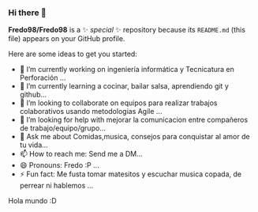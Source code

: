 ### Hi there 👋

**Fredo98/Fredo98** is a ✨ _special_ ✨ repository because its `README.md` (this file) appears on your GitHub profile.

Here are some ideas to get you started:

- 🔭 I’m currently working on ingeniería informática y Tecnicatura en Perforación ...
- 🌱 I’m currently learning a cocinar, bailar salsa, aprendiendo git y github...
- 👯 I’m looking to collaborate on equipos para realizar trabajos colaborativos usando metodologias Agile ...
- 🤔 I’m looking for help with mejorar la comunicacion entre compañeros de trabajo/equipo/grupo...
- 💬 Ask me about Comidas,musica, consejos para  conquistar al amor de tu vida...
- 📫 How to reach me: Send me a DM...
- 😄 Pronouns: Fredo :P ...
- ⚡ Fun fact: Me fusta tomar matesitos y escuchar musica copada, de perrear ni hablemos ...

Hola mundo :D
